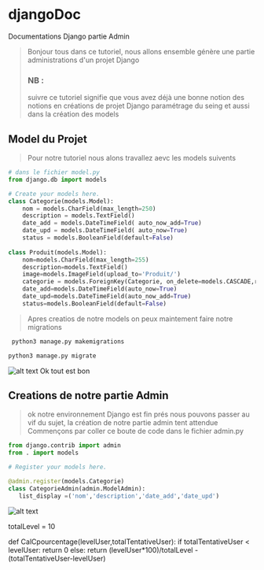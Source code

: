 # djangoDoc
 Documentations Django partie Admin 
>Bonjour tous dans ce tutoriel, nous allons ensemble génère une partie administrations d'un projet Django
>### NB :
>suivre ce tutoriel signifie que vous avez déjà une bonne notion des notions en créations de projet  Django paramétrage du seing et aussi dans la création des models 

## Model du Projet 
>Pour notre tutoriel nous alons travallez aevc les models suivents 
```python
# dans le fichier model.py
from django.db import models

# Create your models here.
class Categorie(models.Model):
    nom = models.CharField(max_length=250)
    description = models.TextField()
    date_add = models.DateTimeField( auto_now_add=True)
    date_upd = models.DateTimeField( auto_now=True)
    status = models.BooleanField(default=False)
    
class Produit(models.Model):
    nom=models.CharField(max_length=255)
    description=models.TextField()
    image=models.ImageField(upload_to='Produit/')
    categorie = models.ForeignKey(Categorie, on_delete=models.CASCADE,related_name='categorie_produit')
    date_add=models.DateTimeField(auto_now=True)
    date_upd=models.DateTimeField(auto_now_add=True)
    status=models.BooleanField(default=False)
```
    
>Apres creatios de notre models on peux maintement faire notre migrations
```python 
 python3 manage.py makemigrations
 ```
 ```python 
 python3 manage.py migrate
 ```
 ![ alt text](https://github.com/pentest225/djangoDoc/blob/master/imagesReadme/welcomeDjango.png)
 Ok tout est bon 
 
 ## Creations de notre partie Admin 
 >ok notre environnement Django est fin prés nous pouvons passer au vif du sujet, la création de notre partie admin tent attendue 
 >Commençons par coller ce boute de code dans le fichier admin.py
 ```python 
from django.contrib import admin
from . import models

# Register your models here.

@admin.register(models.Categorie)
class CategorieAdmin(admin.ModelAdmin):
    list_display =('nom','description','date_add','date_upd')
 ```
 
 ![alt text](https://github.com/pentest225/djangoDoc/blob/master/imagesReadme/Capture%20d%E2%80%99%C3%A9cran%202019-11-28%20%C3%A0%2015.16.58.png)
 
 
 
 totalLevel = 10


def CalCpourcentage(levelUser,totalTentativeUser):
    if totalTentativeUser < levelUser:
        return 0 
    else:
        return (levelUser*100)/totalLevel - (totalTentativeUser-levelUser)
 
